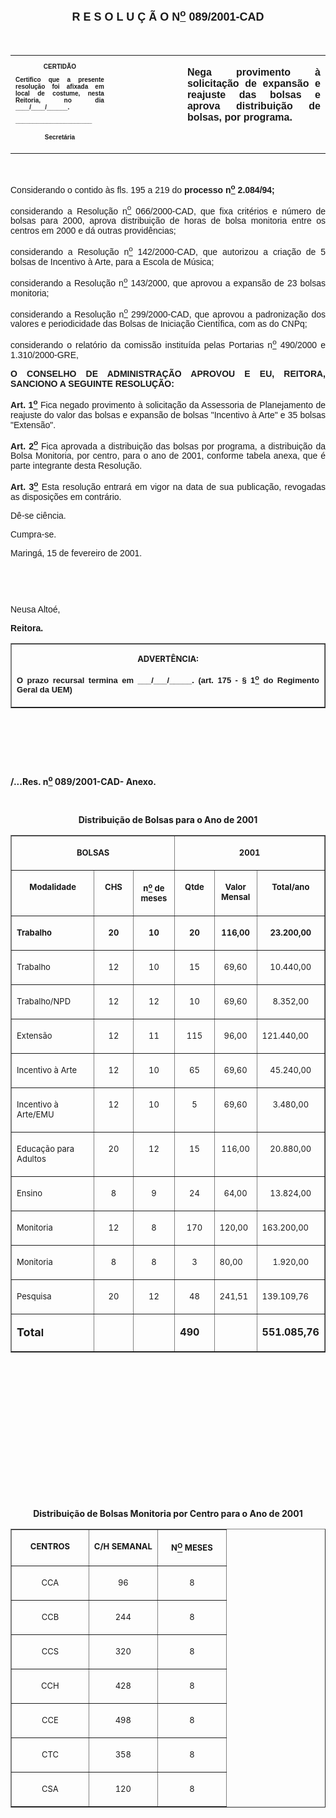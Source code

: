 <BODY>

<B><FONT FACE="Arial" SIZE=4><P ALIGN="CENTER"><A NAME="_Toc445798786"></P>
<P ALIGN="CENTER">R E S O L U &Ccedil; &Atilde; O  N<U><SUP>o</U></SUP>  089/2001-CAD</P>
</B></FONT><FONT FACE="Arial"><P ALIGN="JUSTIFY"></P>
<P ALIGN="JUSTIFY">&nbsp;</P></FONT>
<TABLE CELLSPACING=0 BORDER=0 CELLPADDING=7 WIDTH=604>
<TR><TD WIDTH="31%" VALIGN="TOP">
<B><FONT FACE="Arial" SIZE=1><P ALIGN="CENTER">CERTID&Atilde;O</P>
<P ALIGN="JUSTIFY">   Certifico que a presente resolu&ccedil;&atilde;o foi afixada em local de costume, nesta Reitoria, no dia ____/____/______.</P>
<P ALIGN="JUSTIFY"></P>
<P ALIGN="JUSTIFY">______________________</P>
<P ALIGN="CENTER">Secret&aacute;ria</B></FONT></TD>
<TD WIDTH="23%" VALIGN="TOP">&nbsp;</TD>
<TD WIDTH="45%" VALIGN="TOP">
<B><FONT FACE="Arial"><P ALIGN="JUSTIFY">Nega provimento &agrave; solicita&ccedil;&atilde;o de expans&atilde;o e reajuste das bolsas e aprova distribui&ccedil;&atilde;o de bolsas, por programa.</B></FONT></TD>
</TR>
</TABLE>

<FONT FACE="Arial"><P ALIGN="JUSTIFY"></P>
<P ALIGN="JUSTIFY">&nbsp;</P>
<P ALIGN="JUSTIFY">Considerando o contido &agrave;s fls. 195 a 219 do <B>processo n<U><SUP>o</U></SUP> 2.084/94;</P>
</B><P ALIGN="JUSTIFY">considerando a Resolu&ccedil;&atilde;o n<U><SUP>o</U></SUP> 066/2000-CAD, que fixa crit&eacute;rios e n&uacute;mero de bolsas para 2000, aprova distribui&ccedil;&atilde;o de horas de bolsa monitoria entre os centros em 2000 e d&aacute; outras provid&ecirc;ncias;</P>
<P ALIGN="JUSTIFY">considerando a Resolu&ccedil;&atilde;o n<U><SUP>o</U></SUP> 142/2000-CAD, que autorizou a cria&ccedil;&atilde;o de 5 bolsas de Incentivo &agrave; Arte, para a Escola de M&uacute;sica;</P>
<P ALIGN="JUSTIFY">considerando a Resolu&ccedil;&atilde;o n<U><SUP>o</U></SUP> 143/2000, que aprovou a expans&atilde;o de 23 bolsas monitoria;</P>
<P ALIGN="JUSTIFY">considerando a Resolu&ccedil;&atilde;o n<U><SUP>o</U></SUP> 299/2000-CAD, que aprovou a padroniza&ccedil;&atilde;o dos valores e periodicidade das Bolsas de Inicia&ccedil;&atilde;o Cient&iacute;fica, com as do CNPq;</P>
<P ALIGN="JUSTIFY">considerando o relat&oacute;rio da comiss&atilde;o institu&iacute;da pelas Portarias n<U><SUP>o</U></SUP> 490/2000 e 1.310/2000-GRE,</P>
<P ALIGN="JUSTIFY"></P>
<B><P ALIGN="JUSTIFY">O CONSELHO DE ADMINISTRA&Ccedil;&Atilde;O APROVOU E EU, REITORA, SANCIONO A SEGUINTE RESOLU&Ccedil;&Atilde;O:</P>
</B><P ALIGN="JUSTIFY"></P>
<B><P ALIGN="JUSTIFY">Art. 1<U><SUP>o</B></U></SUP> Fica negado provimento &agrave; solicita&ccedil;&atilde;o da Assessoria de Planejamento de reajuste do valor das bolsas e expans&atilde;o de bolsas &quot;Incentivo &agrave; Arte&quot; e 35 bolsas &quot;Extens&atilde;o&quot;.</P>
<B><P ALIGN="JUSTIFY">Art. 2<U><SUP>o</B></U></SUP> Fica aprovada a distribui&ccedil;&atilde;o das bolsas por programa, a distribui&ccedil;&atilde;o da Bolsa Monitoria, por centro, para o ano de 2001, conforme tabela anexa, que &eacute; parte integrante desta Resolu&ccedil;&atilde;o.</P>
<B><P ALIGN="JUSTIFY">Art. 3<U><SUP>o</B></U></SUP> Esta resolu&ccedil;&atilde;o entrar&aacute; em vigor na data de sua publica&ccedil;&atilde;o, revogadas as disposi&ccedil;&otilde;es em contr&aacute;rio.</P>
<P ALIGN="JUSTIFY">D&ecirc;-se ci&ecirc;ncia.</P>
<P ALIGN="JUSTIFY">&#9;Cumpra-se.</P>
<P ALIGN="JUSTIFY"></P>
<P ALIGN="JUSTIFY">Maring&aacute;, 15 de fevereiro de 2001.</P>
<P ALIGN="JUSTIFY"></P>
<P ALIGN="JUSTIFY">&nbsp;</P>
<P ALIGN="JUSTIFY">&nbsp;</P>
<P>Neusa Alto&eacute;,</P>
<B><P>Reitora.</P></B></FONT>
<TABLE BORDER CELLSPACING=1 CELLPADDING=4 WIDTH=207>
<TR><TD VALIGN="TOP">
<B><FONT SIZE=2><P ALIGN="CENTER">ADVERT&Ecirc;NCIA:</P>
</FONT><FONT FACE="Arial" SIZE=2><P ALIGN="JUSTIFY">O prazo recursal termina em ___/___/_____. (art. 175 - § 1<U><SUP>o</U></SUP> do Regimento Geral da UEM)</B></FONT></TD>
</TR>
</TABLE>

<FONT SIZE=2><P></A></P>

<P>&nbsp;</P>
<P>&nbsp;</P>
</FONT><B><P>&nbsp;</P>
<P>/...Res. n<U><SUP>o</U></SUP> 089/2001-CAD- Anexo.</P>
<FONT SIZE=2>
</B><P>&nbsp;</P>
</FONT><B><P ALIGN="CENTER">Distribui&ccedil;&atilde;o de Bolsas para o Ano de 2001</P></B>
<P ALIGN="CENTER"><CENTER><TABLE BORDER CELLSPACING=1 CELLPADDING=4 WIDTH=548>
<TR><TD WIDTH="57%" VALIGN="TOP" COLSPAN=3>
<B><FONT SIZE=2><P ALIGN="CENTER">BOLSAS</B></FONT></TD>
<TD WIDTH="43%" VALIGN="TOP" COLSPAN=3>
<B><FONT SIZE=2><P ALIGN="CENTER">2001</B></FONT></TD>
</TR>
<TR><TD WIDTH="29%" VALIGN="TOP">
<B><FONT SIZE=2><P ALIGN="CENTER">Modalidade</B></FONT></TD>
<TD WIDTH="14%" VALIGN="TOP">
<B><FONT SIZE=2><P ALIGN="CENTER">CHS</B></FONT></TD>
<TD WIDTH="14%" VALIGN="TOP">
<B><FONT SIZE=2><P ALIGN="CENTER">n<U><SUP>o</U></SUP> de meses</B></FONT></TD>
<TD WIDTH="14%" VALIGN="TOP">
<B><FONT SIZE=2><P ALIGN="CENTER">Qtde</B></FONT></TD>
<TD WIDTH="14%" VALIGN="TOP">
<B><FONT SIZE=2><P ALIGN="CENTER">Valor Mensal</B></FONT></TD>
<TD WIDTH="16%" VALIGN="TOP">
<B><FONT SIZE=2><P ALIGN="CENTER">Total/ano</B></FONT></TD>
</TR>
<TR><TD WIDTH="29%" VALIGN="TOP">
<B><FONT SIZE=2><P>Trabalho</B></FONT></TD>
<TD WIDTH="14%" VALIGN="TOP">
<B><FONT SIZE=2><P ALIGN="CENTER">20</B></FONT></TD>
<TD WIDTH="14%" VALIGN="TOP">
<B><FONT SIZE=2><P ALIGN="CENTER">10</B></FONT></TD>
<TD WIDTH="14%" VALIGN="TOP">
<B><FONT SIZE=2><P ALIGN="CENTER">  20</B></FONT></TD>
<TD WIDTH="14%" VALIGN="TOP">
<B><FONT SIZE=2><P ALIGN="CENTER">116,00</B></FONT></TD>
<TD WIDTH="16%" VALIGN="TOP">
<B><FONT SIZE=2><P ALIGN="CENTER">23.200,00</B></FONT></TD>
</TR>
<TR><TD WIDTH="29%" VALIGN="TOP">
<FONT SIZE=2><P>Trabalho</FONT></TD>
<TD WIDTH="14%" VALIGN="TOP">
<FONT SIZE=2><P ALIGN="CENTER">12</FONT></TD>
<TD WIDTH="14%" VALIGN="TOP">
<FONT SIZE=2><P ALIGN="CENTER">10</FONT></TD>
<TD WIDTH="14%" VALIGN="TOP">
<FONT SIZE=2><P ALIGN="CENTER">   15</FONT></TD>
<TD WIDTH="14%" VALIGN="TOP">
<FONT SIZE=2><P ALIGN="CENTER">  69,60</FONT></TD>
<TD WIDTH="16%" VALIGN="TOP">
<FONT SIZE=2><P ALIGN="CENTER">10.440,00</FONT></TD>
</TR>
<TR><TD WIDTH="29%" VALIGN="TOP">
<FONT SIZE=2><P>Trabalho/NPD</FONT></TD>
<TD WIDTH="14%" VALIGN="TOP">
<FONT SIZE=2><P ALIGN="CENTER">12</FONT></TD>
<TD WIDTH="14%" VALIGN="TOP">
<FONT SIZE=2><P ALIGN="CENTER">12</FONT></TD>
<TD WIDTH="14%" VALIGN="TOP">
<FONT SIZE=2><P ALIGN="CENTER">  10</FONT></TD>
<TD WIDTH="14%" VALIGN="TOP">
<FONT SIZE=2><P ALIGN="CENTER"> 69,60</FONT></TD>
<TD WIDTH="16%" VALIGN="TOP">
<FONT SIZE=2><P ALIGN="CENTER">   8.352,00</FONT></TD>
</TR>
<TR><TD WIDTH="29%" VALIGN="TOP">
<FONT SIZE=2><P>Extens&atilde;o</FONT></TD>
<TD WIDTH="14%" VALIGN="TOP">
<FONT SIZE=2><P ALIGN="CENTER">12</FONT></TD>
<TD WIDTH="14%" VALIGN="TOP">
<FONT SIZE=2><P ALIGN="CENTER">11</FONT></TD>
<TD WIDTH="14%" VALIGN="TOP">
<FONT SIZE=2><P ALIGN="CENTER">115</FONT></TD>
<TD WIDTH="14%" VALIGN="TOP">
<FONT SIZE=2><P ALIGN="CENTER"> 96,00</FONT></TD>
<TD WIDTH="16%" VALIGN="TOP">
<FONT SIZE=2><P>  121.440,00</FONT></TD>
</TR>
<TR><TD WIDTH="29%" VALIGN="TOP">
<FONT SIZE=2><P>Incentivo &agrave; Arte</FONT></TD>
<TD WIDTH="14%" VALIGN="TOP">
<FONT SIZE=2><P ALIGN="CENTER">12</FONT></TD>
<TD WIDTH="14%" VALIGN="TOP">
<FONT SIZE=2><P ALIGN="CENTER">10</FONT></TD>
<TD WIDTH="14%" VALIGN="TOP">
<FONT SIZE=2><P ALIGN="CENTER">  65</FONT></TD>
<TD WIDTH="14%" VALIGN="TOP">
<FONT SIZE=2><P ALIGN="CENTER"> 69,60</FONT></TD>
<TD WIDTH="16%" VALIGN="TOP">
<FONT SIZE=2><P ALIGN="CENTER">45.240,00</FONT></TD>
</TR>
<TR><TD WIDTH="29%" VALIGN="TOP">
<FONT SIZE=2><P>Incentivo &agrave; Arte/EMU</FONT></TD>
<TD WIDTH="14%" VALIGN="TOP">
<FONT SIZE=2><P ALIGN="CENTER">12</FONT></TD>
<TD WIDTH="14%" VALIGN="TOP">
<FONT SIZE=2><P ALIGN="CENTER">10</FONT></TD>
<TD WIDTH="14%" VALIGN="TOP">
<FONT SIZE=2><P ALIGN="CENTER">    5</FONT></TD>
<TD WIDTH="14%" VALIGN="TOP">
<FONT SIZE=2><P ALIGN="CENTER"> 69,60</FONT></TD>
<TD WIDTH="16%" VALIGN="TOP">
<FONT SIZE=2><P ALIGN="CENTER">  3.480,00</FONT></TD>
</TR>
<TR><TD WIDTH="29%" VALIGN="TOP">
<FONT SIZE=2><P>Educa&ccedil;&atilde;o para Adultos</FONT></TD>
<TD WIDTH="14%" VALIGN="TOP">
<FONT SIZE=2><P ALIGN="CENTER">20</FONT></TD>
<TD WIDTH="14%" VALIGN="TOP">
<FONT SIZE=2><P ALIGN="CENTER">12</FONT></TD>
<TD WIDTH="14%" VALIGN="TOP">
<FONT SIZE=2><P ALIGN="CENTER">  15</FONT></TD>
<TD WIDTH="14%" VALIGN="TOP">
<FONT SIZE=2><P ALIGN="CENTER">116,00</FONT></TD>
<TD WIDTH="16%" VALIGN="TOP">
<FONT SIZE=2><P ALIGN="CENTER">20.880,00</FONT></TD>
</TR>
<TR><TD WIDTH="29%" VALIGN="TOP">
<FONT SIZE=2><P>Ensino</FONT></TD>
<TD WIDTH="14%" VALIGN="TOP">
<FONT SIZE=2><P ALIGN="CENTER">  8</FONT></TD>
<TD WIDTH="14%" VALIGN="TOP">
<FONT SIZE=2><P ALIGN="CENTER">  9</FONT></TD>
<TD WIDTH="14%" VALIGN="TOP">
<FONT SIZE=2><P ALIGN="CENTER">  24</FONT></TD>
<TD WIDTH="14%" VALIGN="TOP">
<FONT SIZE=2><P ALIGN="CENTER"> 64,00</FONT></TD>
<TD WIDTH="16%" VALIGN="TOP">
<FONT SIZE=2><P ALIGN="CENTER">13.824,00</FONT></TD>
</TR>
<TR><TD WIDTH="29%" VALIGN="TOP">
<FONT SIZE=2><P>Monitoria</FONT></TD>
<TD WIDTH="14%" VALIGN="TOP">
<FONT SIZE=2><P ALIGN="CENTER">12</FONT></TD>
<TD WIDTH="14%" VALIGN="TOP">
<FONT SIZE=2><P ALIGN="CENTER">  8</FONT></TD>
<TD WIDTH="14%" VALIGN="TOP">
<FONT SIZE=2><P ALIGN="CENTER">170</FONT></TD>
<TD WIDTH="14%" VALIGN="TOP">
<FONT SIZE=2><P>    120,00</FONT></TD>
<TD WIDTH="16%" VALIGN="TOP">
<FONT SIZE=2><P>  163.200,00</FONT></TD>
</TR>
<TR><TD WIDTH="29%" VALIGN="TOP">
<FONT SIZE=2><P>Monitoria</FONT></TD>
<TD WIDTH="14%" VALIGN="TOP">
<FONT SIZE=2><P ALIGN="CENTER">  8</FONT></TD>
<TD WIDTH="14%" VALIGN="TOP">
<FONT SIZE=2><P ALIGN="CENTER">  8</FONT></TD>
<TD WIDTH="14%" VALIGN="TOP">
<FONT SIZE=2><P ALIGN="CENTER">   3</FONT></TD>
<TD WIDTH="14%" VALIGN="TOP">
<FONT SIZE=2><P>      80,00</FONT></TD>
<TD WIDTH="16%" VALIGN="TOP">
<FONT SIZE=2><P ALIGN="CENTER">   1.920,00</FONT></TD>
</TR>
<TR><TD WIDTH="29%" VALIGN="TOP">
<FONT SIZE=2><P>Pesquisa</FONT></TD>
<TD WIDTH="14%" VALIGN="TOP">
<FONT SIZE=2><P ALIGN="CENTER">20</FONT></TD>
<TD WIDTH="14%" VALIGN="TOP">
<FONT SIZE=2><P ALIGN="CENTER">12</FONT></TD>
<TD WIDTH="14%" VALIGN="TOP">
<FONT SIZE=2><P ALIGN="CENTER">  48</FONT></TD>
<TD WIDTH="14%" VALIGN="TOP">
<FONT SIZE=2><P>    241,51</FONT></TD>
<TD WIDTH="16%" VALIGN="TOP">
<FONT SIZE=2><P>  139.109,76</FONT></TD>
</TR>
<TR><TD WIDTH="29%" VALIGN="TOP" HEIGHT=18>
<B>
<FONT SIZE=4><P>Tota</FONT>l</B></TD>
<TD WIDTH="14%" VALIGN="TOP" HEIGHT=18><P></P></TD>
<TD WIDTH="14%" VALIGN="TOP" HEIGHT=18><P></P></TD>
<TD WIDTH="14%" VALIGN="TOP" HEIGHT=18>
<B><P ALIGN="CENTER"></P>
<P>    490</B></TD>
<TD WIDTH="14%" VALIGN="TOP" HEIGHT=18><P></P></TD>
<TD WIDTH="16%" VALIGN="TOP" HEIGHT=18>
<B><P>  551.085,76</B></TD>
</TR>
</TABLE>
</CENTER></P>

<FONT SIZE=2>
<P>&nbsp;</P>
<P>&nbsp;</P>
<P>&nbsp;</P>
<P>&nbsp;</P>
<P>&nbsp;</P>
<P>&nbsp;</P>
<P>&nbsp;</P>
<P>&nbsp;</P>
</FONT><B><P ALIGN="CENTER">   Distribui&ccedil;&atilde;o de Bolsas Monitoria por Centro para o Ano de 2001</P></B>
<P ALIGN="CENTER"><CENTER><TABLE BORDER CELLSPACING=1 CELLPADDING=4 WIDTH=472>
<TR><TD WIDTH="36%" VALIGN="TOP">
<B><FONT SIZE=2><P ALIGN="CENTER">CENTROS</B></FONT></TD>
<TD WIDTH="32%" VALIGN="TOP">
<B><FONT SIZE=2><P ALIGN="CENTER">C/H  SEMANAL</B></FONT></TD>
<TD WIDTH="32%" VALIGN="TOP">
<B><FONT SIZE=2><P ALIGN="CENTER">N<U><SUP>O</U></SUP>  MESES</B></FONT></TD>
</TR>
<TR><TD WIDTH="36%" VALIGN="TOP">
<FONT SIZE=2><P ALIGN="CENTER">CCA</FONT></TD>
<TD WIDTH="32%" VALIGN="TOP">
<FONT SIZE=2><P ALIGN="CENTER">  96</FONT></TD>
<TD WIDTH="32%" VALIGN="TOP">
<FONT SIZE=2><P ALIGN="CENTER">8</FONT></TD>
</TR>
<TR><TD WIDTH="36%" VALIGN="TOP">
<FONT SIZE=2><P ALIGN="CENTER">CCB</FONT></TD>
<TD WIDTH="32%" VALIGN="TOP">
<FONT SIZE=2><P ALIGN="CENTER">244</FONT></TD>
<TD WIDTH="32%" VALIGN="TOP">
<FONT SIZE=2><P ALIGN="CENTER">8</FONT></TD>
</TR>
<TR><TD WIDTH="36%" VALIGN="TOP">
<FONT SIZE=2><P ALIGN="CENTER">CCS</FONT></TD>
<TD WIDTH="32%" VALIGN="TOP">
<FONT SIZE=2><P ALIGN="CENTER">320</FONT></TD>
<TD WIDTH="32%" VALIGN="TOP">
<FONT SIZE=2><P ALIGN="CENTER">8</FONT></TD>
</TR>
<TR><TD WIDTH="36%" VALIGN="TOP">
<FONT SIZE=2><P ALIGN="CENTER">CCH</FONT></TD>
<TD WIDTH="32%" VALIGN="TOP">
<FONT SIZE=2><P ALIGN="CENTER">428</FONT></TD>
<TD WIDTH="32%" VALIGN="TOP">
<FONT SIZE=2><P ALIGN="CENTER">8</FONT></TD>
</TR>
<TR><TD WIDTH="36%" VALIGN="TOP">
<FONT SIZE=2><P ALIGN="CENTER">CCE</FONT></TD>
<TD WIDTH="32%" VALIGN="TOP">
<FONT SIZE=2><P ALIGN="CENTER">498</FONT></TD>
<TD WIDTH="32%" VALIGN="TOP">
<FONT SIZE=2><P ALIGN="CENTER">8</FONT></TD>
</TR>
<TR><TD WIDTH="36%" VALIGN="TOP">
<FONT SIZE=2><P ALIGN="CENTER">CTC</FONT></TD>
<TD WIDTH="32%" VALIGN="TOP">
<FONT SIZE=2><P ALIGN="CENTER">358</FONT></TD>
<TD WIDTH="32%" VALIGN="TOP">
<FONT SIZE=2><P ALIGN="CENTER">8</FONT></TD>
</TR>
<TR><TD WIDTH="36%" VALIGN="TOP">
<FONT SIZE=2><P ALIGN="CENTER">CSA</FONT></TD>
<TD WIDTH="32%" VALIGN="TOP">
<FONT SIZE=2><P ALIGN="CENTER">120</FONT></TD>
<TD WIDTH="32%" VALIGN="TOP">
<FONT SIZE=2><P ALIGN="CENTER">8</FONT></TD>
</TR>
</TABLE>
</CENTER></P>

<FONT SIZE=2></FONT></BODY>
